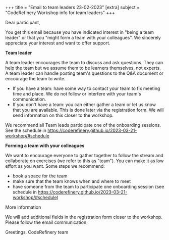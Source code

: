+++
title = "Email to team leaders 23-02-2023"
[extra]
subject = "CodeRefinery Workshop info for team leaders"
+++

Dear participant,

You get this email because you have indicated interest in "being a team leader" or that you "might form a team with your colleagues". We sincerely appreciate your interest and want to offer support.

**Team leader**

A team leader encourages the team to discuss and ask questions. They can help the team but we assume them to be learners themselves, not experts. A team leader can handle posting team's questions to the Q&A document or encourage the team to write.

- If you have a team: have some way to contact your team to fix meeting time and place. We do not follow or interfere with your team's communication.
- If you don't have a team: you can either gather a team or let us know that you are available. This is done later via the registration form. We will send information on this closer to the workshop.

We recommend all Team leads participate one of the onboarding sessions. See the schedule in https://coderefinery.github.io/2023-03-21-workshop/#schedule

**Forming a team with your colleagues**

We want to encourage everyone to gather together to follow the stream and collaborate on exercises (we refer to this as "team"). You can make it as low effort as you want. Some steps we recommend:
- book a space for the team
- make sure that the team knows when and where to meet
- have someone from the team to participate one onboarding session (see schedule in https://coderefinery.github.io/2023-03-21-workshop/#schedule)

More information

We will add additional fields in the registration form closer to the workshop. Please follow the email communication.

Greetings,
CodeRefinery team
